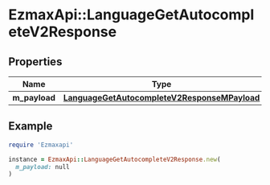 # EzmaxApi::LanguageGetAutocompleteV2Response

## Properties

| Name | Type | Description | Notes |
| ---- | ---- | ----------- | ----- |
| **m_payload** | [**LanguageGetAutocompleteV2ResponseMPayload**](LanguageGetAutocompleteV2ResponseMPayload.md) |  |  |

## Example

```ruby
require 'Ezmaxapi'

instance = EzmaxApi::LanguageGetAutocompleteV2Response.new(
  m_payload: null
)
```

